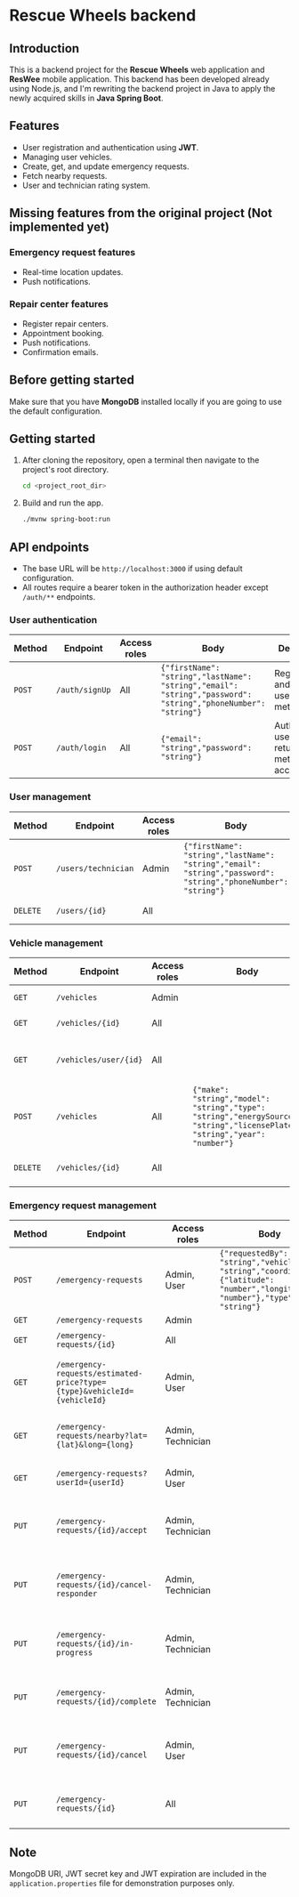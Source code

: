 # Rescue Wheels backend

## Introduction

This is a backend project for the **Rescue Wheels** web application and **ResWee** mobile application. This backend has
been developed already using Node.js, and I'm rewriting the backend project in Java to apply the newly acquired skills
in **Java Spring Boot**.

## Features

- User registration and authentication using **JWT**.
- Managing user vehicles.
- Create, get, and update emergency requests.
- Fetch nearby requests.
- User and technician rating system.

## Missing features from the original project (Not implemented yet)

### Emergency request features

- Real-time location updates.
- Push notifications.

### Repair center features

- Register repair centers.
- Appointment booking.
- Push notifications.
- Confirmation emails.

## Before getting started

Make sure that you have **MongoDB** installed locally if you are going to use the default configuration.

## Getting started

1. After cloning the repository, open a terminal then navigate to the project's root directory.

   ```bash
   cd <project_root_dir>
   ```

2. Build and run the app.

   ```bash
   ./mvnw spring-boot:run
   ```

## API endpoints

- The base URL will be `http://localhost:3000` if using default configuration. 
- All routes require a bearer token in the authorization header except `/auth/**` endpoints.

### User authentication

| Method | Endpoint       | Access roles | Body                                                                                                          | Description                                                    |
|--------|----------------|--------------|---------------------------------------------------------------------------------------------------------------|----------------------------------------------------------------|
| `POST` | `/auth/signUp` | All          | `{"firstName": "string","lastName": "string","email": "string","password": "string","phoneNumber": "string"}` | Register user and returns user metadata.                       |
| `POST` | `/auth/login`  | All          | `{"email": "string","password": "string"}`                                                                    | Authenticates user and returns user metadata and access token. |

### User management

| Method   | Endpoint            | Access roles | Body                                                                                                          | Description                                           |
|----------|---------------------|--------------|---------------------------------------------------------------------------------------------------------------|-------------------------------------------------------|
| `POST`   | `/users/technician` | Admin        | `{"firstName": "string","lastName": "string","email": "string","password": "string","phoneNumber": "string"}` | Register technician and returns technician meta data. |
| `DELETE` | `/users/{id}`       | All          |                                                                                                               | Deletes user by id.                                   |

### Vehicle management

| Method   | Endpoint              | Access roles | Body                                                                                                                       | Description                              |
|----------|-----------------------|--------------|----------------------------------------------------------------------------------------------------------------------------|------------------------------------------|
| `GET`    | `/vehicles`           | Admin        |                                                                                                                            | Get all vehicles.                        |
| `GET`    | `/vehicles/{id}`      | All          |                                                                                                                            | Get vehicle by id.                       |
| `GET`    | `/vehicles/user/{id}` | All          |                                                                                                                            | Get all vehicles for a specific user id. |
| `POST`   | `/vehicles`           | All          | `{"make": "string","model": "string","type": "string","energySource": "string","licensePlate": "string","year": "number"}` | Return added vehicle metadata.           |
| `DELETE` | `/vehicles/{id}`      | All          |                                                                                                                            | Deletes vehicle by id.                   |

### Emergency request management

| Method | Endpoint                                                                | Access roles      | Body                                                                                                                          | Description                                                     |
|--------|-------------------------------------------------------------------------|-------------------|-------------------------------------------------------------------------------------------------------------------------------|-----------------------------------------------------------------|
| `POST` | `/emergency-requests`                                                   | Admin, User       | `{"requestedBy": "string","vehicleId": "string","coordinate": {"latitude": "number","longitude": "number"},"type": "string"}` | Add emergency request and return request metadata.              |
| `GET`  | `/emergency-requests`                                                   | Admin             |                                                                                                                               | Get all requests.                                               |
| `GET`  | `/emergency-requests/{id}`                                              | All               |                                                                                                                               | Get a request by id.                                            |
| `GET`  | `/emergency-requests/estimated-price?type={type}&vehicleId={vehicleId}` | Admin, User       |                                                                                                                               | Get the estimated price for an emergency request service.       |
| `GET`  | `/emergency-requests/nearby?lat={lat}&long={long}`                      | Admin, Technician |                                                                                                                               | Get nearby requests for the specified coordinate.               |
| `GET`  | `/emergency-requests?userId={userId}`                                   | Admin, User       |                                                                                                                               | Get all requests for a specific user id.                        |
| `PUT`  | `/emergency-requests/{id}/accept`                                       | Admin, Technician |                                                                                                                               | Change request state to "RESPONDING" for the specified id.      |
| `PUT`  | `/emergency-requests/{id}/cancel-responder`                             | Admin, Technician |                                                                                                                               | Change request state back to "RESPONDING" for the specified id. |
| `PUT`  | `/emergency-requests/{id}/in-progress`                                  | Admin, Technician |                                                                                                                               | Change request state to "IN_PROGRESS" for the specified id.     |
| `PUT`  | `/emergency-requests/{id}/complete`                                     | Admin, Technician |                                                                                                                               | Change request state to "DONE" for the specified id.            |
| `PUT`  | `/emergency-requests/{id}/cancel`                                       | Admin, User       |                                                                                                                               | Change request state to "CANCELLED" for the specified id.       |
| `PUT`  | `/emergency-requests/{id}`                                              | All               |                                                                                                                               | Handle user and technician rating for the request id.           |

## Note
MongoDB URI, JWT secret key and JWT expiration are included in the `application.properties` file for demonstration purposes only.

